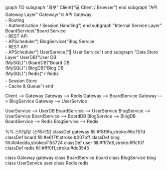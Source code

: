 graph TD
   subgraph "외부"
       Client("💻 Client / Browser")
   end
   subgraph "API Gateway Layer"
       Gateway("🌐 API Gateway<br/>- Routing<br/>- Authentication / Session Handling")
   end
   subgraph "Internal Service Layer"
       BoardService("Board Service<br/>- REST API<br/>- APScheduler")
       BlogService("Blog Service<br/>- REST API<br/>- APScheduler")
       UserService("👤 User Service")
   end
   subgraph "Data Store Layer"
       UserDB("User DB<br/>(MySQL)")
       BoardDB("Board DB<br/>(MySQL)")
       BlogDB("Blog DB<br/>(MySQL)")
       Redis("⚡ Redis<br/>- Session Store<br/>- Cache & Queue")
   end
   
   Client --> Gateway
   Gateway --> Redis
   Gateway --> BoardService
   Gateway --> BlogService
   Gateway --> UserService
   
   UserService --> UserDB
   BoardService --> UserService
   BlogService --> UserService
   BoardService --> BoardDB
   BlogService --> BlogDB
   BoardService --> Redis
   BlogService --> Redis

   %% 스타일링 (선택사항)
   classDef gateway fill:#f8f9fa,stroke:#6c757d
   classDef board fill:#e6f7ff,stroke:#007bff
   classDef blog fill:#d4edda,stroke:#155724
   classDef user fill:#fff7e6,stroke:#ffc107
   classDef redis fill:#fff0f1,stroke:#dc3545
   
   class Gateway gateway
   class BoardService board
   class BlogService blog
   class UserService user
   class Redis redis
